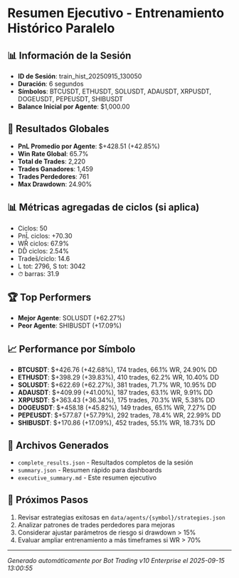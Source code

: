 # Resumen Ejecutivo - Entrenamiento Histórico Paralelo

## 📊 Información de la Sesión
- **ID de Sesión**: train_hist_20250915_130050
- **Duración**: 6 segundos
- **Símbolos**: BTCUSDT, ETHUSDT, SOLUSDT, ADAUSDT, XRPUSDT, DOGEUSDT, PEPEUSDT, SHIBUSDT
- **Balance Inicial por Agente**: $1,000.00

## 🎯 Resultados Globales
- **PnL Promedio por Agente**: $+428.51 (+42.85%)
- **Win Rate Global**: 65.7%
- **Total de Trades**: 2,220
- **Trades Ganadores**: 1,459
- **Trades Perdedores**: 761
- **Max Drawdown**: 24.90%

## 📊 Métricas agregadas de ciclos (si aplica)
- Ciclos: 50
- PnL̄ ciclos: +70.30
- WR̄ ciclos: 67.9%
- DD̄ ciclos: 2.54%
- Trades̄/ciclo: 14.6
- L tot: 2796, S tot: 3042
- ⏱̄ barras: 31.9


## 🏆 Top Performers
- **Mejor Agente**: SOLUSDT (+62.27%)
- **Peor Agente**: SHIBUSDT (+17.09%)

## 📈 Performance por Símbolo
- **BTCUSDT**: $+426.76 (+42.68%), 174 trades, 66.1% WR, 24.90% DD
- **ETHUSDT**: $+398.29 (+39.83%), 410 trades, 62.2% WR, 10.40% DD
- **SOLUSDT**: $+622.69 (+62.27%), 381 trades, 71.7% WR, 10.95% DD
- **ADAUSDT**: $+409.99 (+41.00%), 187 trades, 63.1% WR, 9.91% DD
- **XRPUSDT**: $+363.43 (+36.34%), 175 trades, 70.3% WR, 5.38% DD
- **DOGEUSDT**: $+458.18 (+45.82%), 149 trades, 65.1% WR, 7.27% DD
- **PEPEUSDT**: $+577.87 (+57.79%), 292 trades, 78.4% WR, 22.99% DD
- **SHIBUSDT**: $+170.86 (+17.09%), 452 trades, 55.1% WR, 18.73% DD

## 📁 Archivos Generados
- `complete_results.json` - Resultados completos de la sesión
- `summary.json` - Resumen rápido para dashboards
- `executive_summary.md` - Este resumen ejecutivo

## 🎯 Próximos Pasos
1. Revisar estrategias exitosas en `data/agents/{symbol}/strategies.json`
2. Analizar patrones de trades perdedores para mejoras
3. Considerar ajustar parámetros de riesgo si drawdown > 15%
4. Evaluar ampliar entrenamiento a más timeframes si WR > 70%

---
*Generado automáticamente por Bot Trading v10 Enterprise el 2025-09-15 13:00:55*

